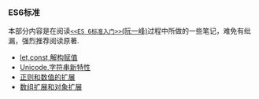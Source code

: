 ### ES6标准

本部分内容是在阅读[`<<ES 6标准入门>>`(阮一峰)](http://es6.ruanyifeng.com/)过程中所做的一些笔记，难免有纰漏，强烈推荐阅读原著.

- [let,const,解构赋值](https://github.com/xswei/JavaScript/edit/master/ES6/01/)
- [Unicode,字符串新特性](https://github.com/xswei/JavaScript/tree/master/ES6/02)
- [正则和数值的扩展](https://github.com/xswei/JavaScript/tree/master/ES6/03)
- [数组扩展和对象扩展](https://github.com/xswei/JavaScript/tree/master/ES6/04)
